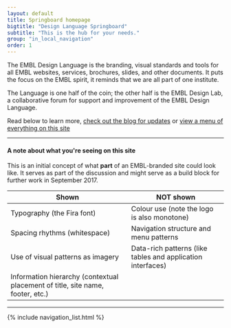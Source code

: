 ```yaml
---
layout: default
title: Springboard homepage
bigtitle: "Design Language Springboard"
subtitle: "This is the hub for your needs."
group: "in_local_navigation"
order: 1
---
```


<p class="lead">The EMBL Design Language is the branding, visual standards and tools for all EMBL websites, services, brochures, slides, and other documents. It puts the focus on the EMBL spirit, it reminds that we are all part of one institute.</p>

The Language is one half of the coin; the other half is the EMBL Design Lab, a collaborative forum for support and improvement of the EMBL Design Language.

Read below to learn more, [check out the blog for updates](/Springboard/blog) or <a href="menu" class="read-more">view a menu of everything on this site</a>

<div class="grid-x grid-padding-x">
<div class="callout large-11 medium-12 cell" markdown="1">
<hr/>

#### A note about what you're seeing on this site

This is an initial concept of what **part** of an EMBL-branded site could look like. It serves as part of the discussion and might serve as a build block for further work in September 2017.

| <i class="icon icon-functional" data-icon="/"></i> Shown | <i class="icon icon-functional" data-icon="x"></i> NOT shown |
|-------------------------------------------------------------------|-------------------------------|
| Typography (the Fira font) |  Colour use (note the logo is also monotone) |
| Spacing rhythms (whitespace) | Navigation structure and menu patterns |
| Use of visual patterns as imagery | Data-rich patterns (like tables and application interfaces) |
| Information hierarchy (contextual placement of title, site name, footer, etc.)  | |

<hr/>
</div>
</div>

{% include navigation_list.html %}
